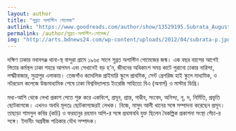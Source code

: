 ```yaml
---
layout: author
title: "সুব্রত অগাস্টিন গোমেজ"
autlink: "https://www.goodreads.com/author/show/13529195.Subrata_Augustine_Gomes"
permalink: /author/সুব্রত-অগাস্টিন-গোমেজ/
img: "http://arts.bdnews24.com/wp-content/uploads/2012/04/subrata-p.jpg"
---
```

দক্ষিণ ঢাকার নবাবগঞ্জ থানা-স্থ বান্দুরা গ্রামে ১৯৬৫ সালে সুব্রত অগাস্টিন গোমেজের জন্ম। এক বছর বয়সের আগেই পিতার কর্মস্থল ঢাকা শহরে আগমন এবং সেখানেই বড় হ’ন, জীবনের অধিকাংশ সময় কাটে পুরানো ঢাকার নারিন্দা, লক্ষ্মীবাজার, সুত্রাপুর এলাকায়। তেজগাঁও ক্যাথলিক প্রাইমারি স্কুলে প্রাথমিক, সেন্ট গ্রেগরিজ হাই স্কুলে মাধ্যমিক, ও নটরডেম কলেজে উচ্চমাধ্যমিক শেষে ঢাকা বিশ্ববিদ্যালয়ে ইংরেজি সাহিত্যে বিএ (অনার্স) ও মাস্টার ডিগ্রি।

মধ্য-আশি থেকে লেখা প্রকাশ পেতে শুরু করে একবিংশ, প্রসূন, প্রান্ত, গাণ্ডীব, সংবেদ, অনিন্দ্য, নৃ, দ, নির্মিতি, প্রভৃতি ছোটকাগজে। এখনও অবধি মূলতঃ ছোটকাগজেরই লেখক। নিজে, মাসুদ আলী খানের সঙ্গে সম্পাদনা করেছেন প্রসূন। তাছাড়া শামসুল কবির (কচি) ও ফরহানুর রহমান অপি-র সঙ্গে প্রথমাবধি যুক্ত ছিলেন বৈকল্পিক প্রকাশনা সংস্থা পেঁচা-র সঙ্গে। ইদানীং অগ্রবীজ পত্রিকার যৌথ সম্পাদক।